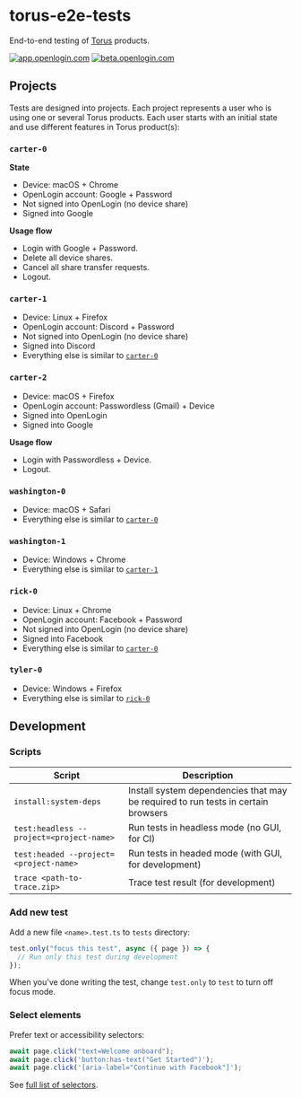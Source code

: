 # torus-e2e-tests

End-to-end testing of [Torus] products.

[![app.openlogin.com](https://github.com/torusresearch/torus-e2e-tests/actions/workflows/app.yml/badge.svg)](https://github.com/torusresearch/torus-e2e-tests/actions/workflows/app.yml)
[![beta.openlogin.com](https://github.com/torusresearch/torus-e2e-tests/actions/workflows/beta.yml/badge.svg)](https://github.com/torusresearch/torus-e2e-tests/actions/workflows/beta.yml)

## Projects

Tests are designed into projects. Each project represents a user who is using one or several Torus products.
Each user starts with an initial state and use different features in Torus product(s):

### `carter-0`

**State**

- Device: macOS + Chrome
- OpenLogin account: Google + Password
- Not signed into OpenLogin (no device share)
- Signed into Google

**Usage flow**

- Login with Google + Password.
- Delete all device shares.
- Cancel all share transfer requests.
- Logout.

### `carter-1`

- Device: Linux + Firefox
- OpenLogin account: Discord + Password
- Not signed into OpenLogin (no device share)
- Signed into Discord
- Everything else is similar to [`carter-0`](#carter0)

### `carter-2`

- Device: macOS + Firefox
- OpenLogin account: Passwordless (Gmail) + Device
- Signed into OpenLogin
- Signed into Google

**Usage flow**

- Login with Passwordless + Device.
- Logout.

### `washington-0`

- Device: macOS + Safari
- Everything else is similar to [`carter-0`](#carter0)

### `washington-1`

- Device: Windows + Chrome
- Everything else is similar to [`carter-1`](#carter1)

### `rick-0`

- Device: Linux + Chrome
- OpenLogin account: Facebook + Password
- Not signed into OpenLogin (no device share)
- Signed into Facebook
- Everything else is similar to [`carter-0`](#carter0)

### `tyler-0`

- Device: Windows + Firefox
- Everything else is similar to [`rick-0`](#rick0)

## Development

### Scripts

| Script                                   | Description                                                                       |
| ---------------------------------------- | --------------------------------------------------------------------------------- |
| `install:system-deps`                    | Install system dependencies that may be required to run tests in certain browsers |
| `test:headless --project=<project-name>` | Run tests in headless mode (no GUI, for CI)                                       |
| `test:headed --project=<project-name>`   | Run tests in headed mode (with GUI, for development)                              |
| `trace <path-to-trace.zip>`              | Trace test result (for development)                                               |

### Add new test

Add a new file `<name>.test.ts` to `tests` directory:

```ts
test.only("focus this test", async ({ page }) => {
  // Run only this test during development
});
```

When you've done writing the test, change `test.only` to `test` to turn off focus mode.

### Select elements

Prefer text or accessibility selectors:

```ts
await page.click("text=Welcome onboard");
await page.click('button:has-text("Get Started")');
await page.click('[aria-label="Continue with Facebook"]');
```

See [full list of selectors](https://playwright.dev/docs/selectors/#quick-guide).

<!-- Links -->

[torus]: https://tor.us
